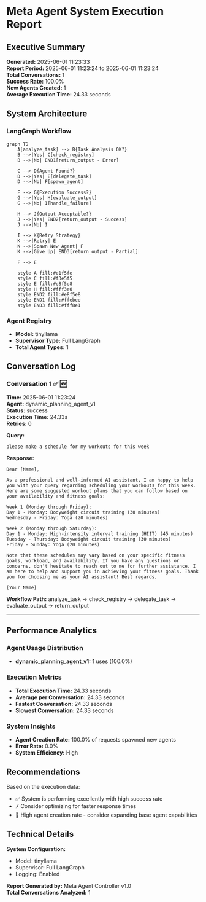 # Meta Agent System Execution Report

## Executive Summary
**Generated:** 2025-06-01 11:23:33  
**Report Period:** 2025-06-01 11:23:24 to 2025-06-01 11:23:24  
**Total Conversations:** 1  
**Success Rate:** 100.0%  
**New Agents Created:** 1  
**Average Execution Time:** 24.33 seconds  

## System Architecture

### LangGraph Workflow
```mermaid
graph TD
    A[analyze_task] --> B{Task Analysis OK?}
    B -->|Yes| C[check_registry]
    B -->|No| END1[return_output - Error]
    
    C --> D{Agent Found?}
    D -->|Yes| E[delegate_task]
    D -->|No| F[spawn_agent]
    
    E --> G{Execution Success?}
    G -->|Yes| H[evaluate_output]
    G -->|No| I[handle_failure]
    
    H --> J{Output Acceptable?}
    J -->|Yes| END2[return_output - Success]
    J -->|No| I
    
    I --> K{Retry Strategy}
    K -->|Retry| E
    K -->|Spawn New Agent| F
    K -->|Give Up| END3[return_output - Partial]
    
    F --> E
    
    style A fill:#e1f5fe
    style C fill:#f3e5f5
    style E fill:#e8f5e8
    style H fill:#fff3e0
    style END2 fill:#e8f5e8
    style END1 fill:#ffebee
    style END3 fill:#fff8e1
```

### Agent Registry
- **Model:** tinyllama
- **Supervisor Type:** Full LangGraph
- **Total Agent Types:** 1

## Conversation Log

### Conversation 1 ✅ 🆕
**Time:** 2025-06-01 11:23:24  
**Agent:** dynamic_planning_agent_v1  
**Status:** success  
**Execution Time:** 24.33s  
**Retries:** 0  

**Query:**
```
please make a schedule for my workouts for this week
```

**Response:**
```
Dear [Name],

As a professional and well-informed AI assistant, I am happy to help you with your query regarding scheduling your workouts for this week. Here are some suggested workout plans that you can follow based on your availability and fitness goals:

Week 1 (Monday through Friday):
Day 1 - Monday: Bodyweight circuit training (30 minutes)
Wednesday - Friday: Yoga (20 minutes)

Week 2 (Monday through Saturday):
Day 1 - Monday: High-intensity interval training (HIIT) (45 minutes)
Tuesday - Thursday: Bodyweight circuit training (30 minutes)
Friday - Sunday: Yoga (20 minutes)

Note that these schedules may vary based on your specific fitness goals, workload, and availability. If you have any questions or concerns, don't hesitate to reach out to me for further assistance. I am here to help and support you in achieving your fitness goals. Thank you for choosing me as your AI assistant! Best regards,

[Your Name]
```

**Workflow Path:** analyze_task → check_registry → delegate_task → evaluate_output → return_output

---

## Performance Analytics

### Agent Usage Distribution
- **dynamic_planning_agent_v1:** 1 uses (100.0%)

### Execution Metrics
- **Total Execution Time:** 24.33 seconds
- **Average per Conversation:** 24.33 seconds
- **Fastest Conversation:** 24.33 seconds
- **Slowest Conversation:** 24.33 seconds

### System Insights
- **Agent Creation Rate:** 100.0% of requests spawned new agents
- **Error Rate:** 0.0%
- **System Efficiency:** High

## Recommendations

Based on the execution data:

- ✅ System is performing excellently with high success rate
- ⚡ Consider optimizing for faster response times
- 🤖 High agent creation rate - consider expanding base agent capabilities

## Technical Details

**System Configuration:**
- Model: tinyllama
- Supervisor: Full LangGraph
- Logging: Enabled

**Report Generated by:** Meta Agent Controller v1.0  
**Total Conversations Analyzed:** 1
